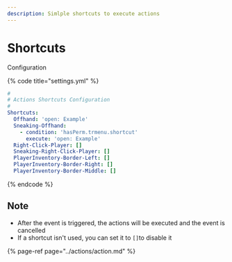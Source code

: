 ```yaml
---
description: Simlple shortcuts to execute actions
---
```


# Shortcuts

Configuration

{% code title="settings.yml" %}
```yaml
#
# Actions Shortcuts Configuration
#
Shortcuts:
  Offhand: 'open: Example'
  Sneaking-Offhand:
    - condition: 'hasPerm.trmenu.shortcut'
      execute: 'open: Example'
  Right-Click-Player: []
  Sneaking-Right-Click-Player: []
  PlayerInventory-Border-Left: []
  PlayerInventory-Border-Right: []
  PlayerInventory-Border-Middle: []
```
{% endcode %}

## Note

* After the event is triggered, the actions will be executed and the event is cancelled
* If a shortcut isn't used, you can set it to `[]`to disable it

{% page-ref page="../actions/action.md" %}

